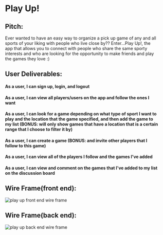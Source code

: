 # Play Up!

## Pitch:
Ever wanted to have an easy way to organize a pick up game of any and all sports of your liking with people who live close by??
Enter...Play Up!, the app that allows you to connect with people who share the same sporty interests and who are looking for the opportunity to make friends and play the games they love :)

## User Deliverables:
#### As a user, I can sign up, login, and logout
#### As a user, I can view all players/users on the app and follow the ones I want
#### As a user, I can look for a game depending on what type of sport I want to play and the location that the game specified, and then add the game to my list (BONUS: will only show games that have a location that is a certain range that I choose to filter it by)
#### As a user, I can create a game (BONUS: and invite other players that I follow to this game)
#### As a user, I can view all of the players I follow and the games I've added
#### As a user, I can view and comment on the games that I've added to my list on the discussion board

## Wire Frame(front end):
<p>

<img src="play-up-project-api/app/play up@2x.png" alt="play up front end wire frame"/>

</p>

## Wire Frame(back end):
<p>

<img src="play-up-project-api/app/play-up-db.png" alt="play up back end wire frame"/>

</p>







